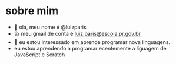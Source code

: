 # sobre mim
- 👋 ola, meu nome é @luizparis
- :+1: meu gmail de conta é luiz.paris@escola.pr.gov.br
- 👀 eu estou interessado em aprende  programar nova linguagens.
- eu estou aprendendo a programar ecentemente a liguagem de JavaScript e Scratch
<!---
luizparis/luizparis is a ✨ special ✨ repository because its `README.md` (this file) appears on your GitHub profile.
You can click the Preview link to take a look at your changes.
--->
